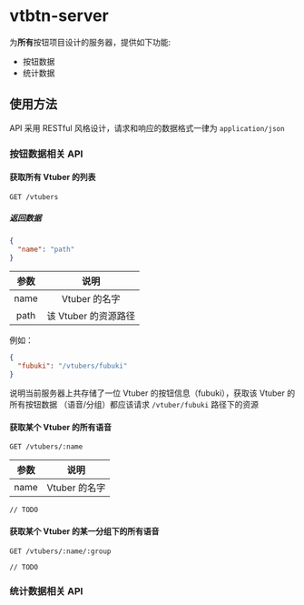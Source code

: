 vtbtn-server
=====================

为**所有**按钮项目设计的服务器，提供如下功能:

- 按钮数据
- 统计数据

## 使用方法

API 采用 RESTful 风格设计，请求和响应的数据格式一律为 `application/json`

### 按钮数据相关 API

#### 获取所有 Vtuber 的列表
```http request
GET /vtubers
```

##### 返回数据
```json
{
  "name": "path"
}
```

|参数|说明|
|:---:|:----:|
|name|Vtuber 的名字|
|path|该 Vtuber 的资源路径|

例如：
```json
{
  "fubuki": "/vtubers/fubuki"
}
```

说明当前服务器上共存储了一位 Vtuber 的按钮信息（fubuki），获取该 Vtuber 的所有按钮数据
（语音/分组）都应该请求 `/vtuber/fubuki` 路径下的资源

#### 获取某个 Vtuber 的所有语音
```http request
GET /vtubers/:name
```
|参数|说明|
|:---:|:----:|
|name|Vtuber 的名字|

`// TODO`

#### 获取某个 Vtuber 的某一分组下的所有语音
```http request
GET /vtubers/:name/:group
```

`// TODO`

### 统计数据相关 API


